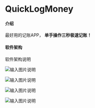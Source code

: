 # QuickLogMoney

#### 介绍
最好用的记账APP， **单手操作三秒极速记账！** 

#### 软件架构
软件架构说明


![输入图片说明](https://foruda.gitee.com/images/1729316081446093415/3dd3786f_1687158.jpeg "记账.jpg")

![输入图片说明](https://foruda.gitee.com/images/1729316063764867523/bfd1137a_1687158.jpeg "主页.jpg")

![输入图片说明](https://foruda.gitee.com/images/1729316094906002523/785084b8_1687158.jpeg "菜单.jpg")

![输入图片说明](https://foruda.gitee.com/images/1729316105446643958/3917630d_1687158.jpeg "设置.jpg")